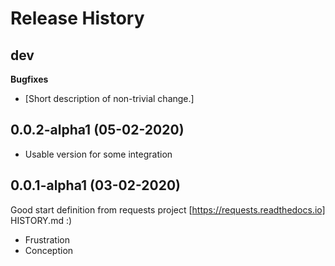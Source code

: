 Release History
===============

dev
---

**Bugfixes**

-   \[Short description of non-trivial change.\]

0.0.2-alpha1 (05-02-2020)
-------------------------

- Usable version for some integration

0.0.1-alpha1 (03-02-2020)
-------------------------
Good start definition from requests project [https://requests.readthedocs.io] HISTORY.md :)

-   Frustration
-   Conception